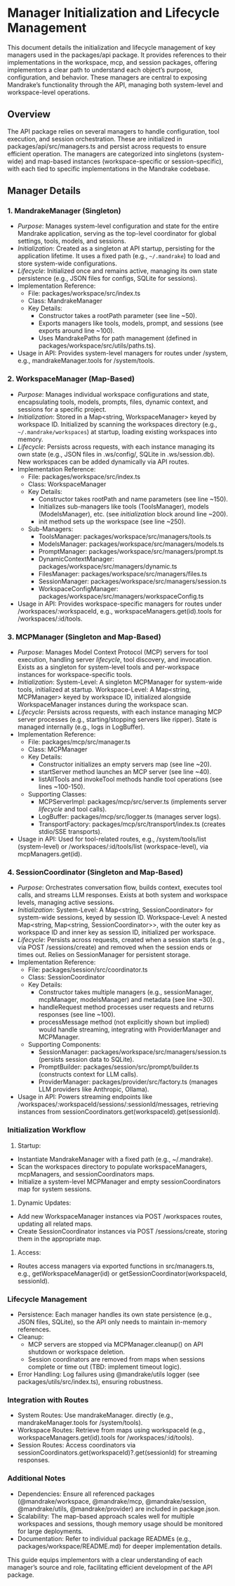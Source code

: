 # Manager Initialization and Lifecycle Management

This document details the initialization and lifecycle management of key managers used in the packages/api package. It provides references to their implementations in the workspace, mcp, and session packages, offering implementors a clear path to understand each object’s purpose, configuration, and behavior. These managers are central to exposing Mandrake’s functionality through the API, managing both system-level and workspace-level operations.

## Overview

The API package relies on several managers to handle configuration, tool execution, and session orchestration. These are initialized in packages/api/src/managers.ts and persist across requests to ensure efficient operation. The managers are categorized into singletons (system-wide) and map-based instances (workspace-specific or session-specific), with each tied to specific implementations in the Mandrake codebase.

## Manager Details

### 1. MandrakeManager (Singleton)

* *Purpose*: Manages system-level configuration and state for the entire Mandrake application, serving as the top-level coordinator for global settings, tools, models, and sessions.
* *Initialization*: Created as a singleton at API startup, persisting for the application lifetime. It uses a fixed path (e.g., `~/.mandrake`) to load and store system-wide configurations.
* *Lifecycle*: Initialized once and remains active, managing its own state persistence (e.g., JSON files for configs, SQLite for sessions).
* Implementation Reference:
  * File: packages/workspace/src/index.ts
  * Class: MandrakeManager
  * Key Details:
    * Constructor takes a rootPath parameter (see line ~50).
    * Exports managers like tools, models, prompt, and sessions (see exports around line ~100).
    * Uses MandrakePaths for path management (defined in packages/workspace/src/utils/paths.ts).
* Usage in API: Provides system-level managers for routes under /system, e.g., mandrakeManager.tools for /system/tools.

### 2. WorkspaceManager (Map-Based)

* *Purpose*: Manages individual workspace configurations and state, encapsulating tools, models, prompts, files, dynamic context, and sessions for a specific project.
* *Initialization*: Stored in a Map<string, WorkspaceManager> keyed by workspace ID. Initialized by scanning the workspaces directory (e.g., `~/.mandrake/workspaces`) at startup, loading existing workspaces into memory.
* *Lifecycle*: Persists across requests, with each instance managing its own state (e.g., JSON files in .ws/config/, SQLite in .ws/session.db). New workspaces can be added dynamically via API routes.
* Implementation Reference:
  * File: packages/workspace/src/index.ts
  * Class: WorkspaceManager
  * Key Details:
    * Constructor takes rootPath and name parameters (see line ~150).
    * Initializes sub-managers like tools (ToolsManager), models (ModelsManager), etc. (see *initialization* block around line ~200).
    * init method sets up the workspace (see line ~250).
  * Sub-Managers:
    * ToolsManager: packages/workspace/src/managers/tools.ts
    * ModelsManager: packages/workspace/src/managers/models.ts
    * PromptManager: packages/workspace/src/managers/prompt.ts
    * DynamicContextManager: packages/workspace/src/managers/dynamic.ts
    * FilesManager: packages/workspace/src/managers/files.ts
    * SessionManager: packages/workspace/src/managers/session.ts
    * WorkspaceConfigManager: packages/workspace/src/managers/workspaceConfig.ts
* Usage in API: Provides workspace-specific managers for routes under /workspaces/:workspaceId, e.g., workspaceManagers.get(id).tools for /workspaces/:id/tools.

### 3. MCPManager (Singleton and Map-Based)

* *Purpose*: Manages Model Context Protocol (MCP) servers for tool execution, handling server *lifecycle*, tool discovery, and invocation. Exists as a singleton for system-level tools and per-workspace instances for workspace-specific tools.
* *Initialization*: System-Level: A singleton MCPManager for system-wide tools, initialized at startup.
Workspace-Level: A Map<string, MCPManager> keyed by workspace ID, initialized alongside WorkspaceManager instances during the workspace scan.
* *Lifecycle*: Persists across requests, with each instance managing MCP server processes (e.g., starting/stopping servers like ripper). State is managed internally (e.g., logs in LogBuffer).
* Implementation Reference:
  * File: packages/mcp/src/manager.ts
  * Class: MCPManager
  * Key Details:
    * Constructor initializes an empty servers map (see line ~20).
    * startServer method launches an MCP server (see line ~40).
    * listAllTools and invokeTool methods handle tool operations (see lines ~100-150).
  * Supporting Classes:
    * MCPServerImpl: packages/mcp/src/server.ts (implements server *lifecycle* and tool calls).
    * LogBuffer: packages/mcp/src/logger.ts (manages server logs).
    * TransportFactory: packages/mcp/src/transport/index.ts (creates stdio/SSE transports).
* Usage in API: Used for tool-related routes, e.g., /system/tools/list (system-level) or /workspaces/:id/tools/list (workspace-level), via mcpManagers.get(id).

### 4. SessionCoordinator (Singleton and Map-Based)

* *Purpose*: Orchestrates conversation flow, builds context, executes tool calls, and streams LLM responses. Exists at both system and workspace levels, managing active sessions.
* *Initialization*: System-Level: A Map<string, SessionCoordinator> for system-wide sessions, keyed by session ID.
Workspace-Level: A nested Map<string, Map<string, SessionCoordinator>>, with the outer key as workspace ID and inner key as session ID, initialized per workspace.
* *Lifecycle*: Persists across requests, created when a session starts (e.g., via POST /sessions/create) and removed when the session ends or times out. Relies on SessionManager for persistent storage.
* Implementation Reference:
  * File: packages/session/src/coordinator.ts
  * Class: SessionCoordinator
  * Key Details:
    * Constructor takes multiple managers (e.g., sessionManager, mcpManager, modelsManager) and metadata (see line ~30).
    * handleRequest method processes user requests and returns responses (see line ~100).
    * processMessage method (not explicitly shown but implied) would handle streaming, integrating with ProviderManager and MCPManager.
  * Supporting Components:
    * SessionManager: packages/workspace/src/managers/session.ts (persists session data to SQLite).
    * PromptBuilder: packages/session/src/prompt/builder.ts (constructs context for LLM calls).
    * ProviderManager: packages/provider/src/factory.ts (manages LLM providers like Anthropic, Ollama).
* Usage in API: Powers streaming endpoints like /workspaces/:workspaceId/sessions/:sessionId/messages, retrieving instances from sessionCoordinators.get(workspaceId).get(sessionId).

### Initialization Workflow

1. Startup:

* Instantiate MandrakeManager with a fixed path (e.g., ~/.mandrake).
* Scan the workspaces directory to populate workspaceManagers, mcpManagers, and sessionCoordinators maps.
* Initialize a system-level MCPManager and empty sessionCoordinators map for system sessions.

1. Dynamic Updates:

* Add new WorkspaceManager instances via POST /workspaces routes, updating all related maps.
* Create SessionCoordinator instances via POST /sessions/create, storing them in the appropriate map.

1. Access:

* Routes access managers via exported functions in src/managers.ts, e.g., getWorkspaceManager(id) or getSessionCoordinator(workspaceId, sessionId).

### Lifecycle Management

* Persistence: Each manager handles its own state persistence (e.g., JSON files, SQLite), so the API only needs to maintain in-memory references.
* Cleanup:
  * MCP servers are stopped via MCPManager.cleanup() on API shutdown or workspace deletion.
  * Session coordinators are removed from maps when sessions complete or time out (TBD: implement timeout logic).
* Error Handling: Log failures using @mandrake/utils logger (see packages/utils/src/index.ts), ensuring robustness.

### Integration with Routes

* System Routes: Use mandrakeManager.<manager> directly (e.g., mandrakeManager.tools for /system/tools).
* Workspace Routes: Retrieve from maps using workspaceId (e.g., workspaceManagers.get(id).tools for /workspaces/:id/tools).
* Session Routes: Access coordinators via sessionCoordinators.get(workspaceId)?.get(sessionId) for streaming responses.

### Additional Notes

* Dependencies: Ensure all referenced packages (@mandrake/workspace, @mandrake/mcp, @mandrake/session, @mandrake/utils, @mandrake/provider) are included in package.json.
* Scalability: The map-based approach scales well for multiple workspaces and sessions, though memory usage should be monitored for large deployments.
* Documentation: Refer to individual package READMEs (e.g., packages/workspace/README.md) for deeper implementation details.

This guide equips implementors with a clear understanding of each manager’s source and role, facilitating efficient development of the API package.
